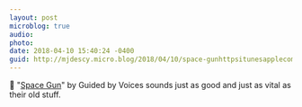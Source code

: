 ```yaml
---
layout: post
microblog: true
audio: 
photo: 
date: 2018-04-10 15:40:24 -0400
guid: http://mjdescy.micro.blog/2018/04/10/space-gunhttpsitunesapplecomusalbumspacegun-by.html
---
```

🎵 "[Space Gun](https://itunes.apple.com/us/album/space-gun/1342390133)" by Guided by Voices sounds just as good and just as vital as their old stuff.
